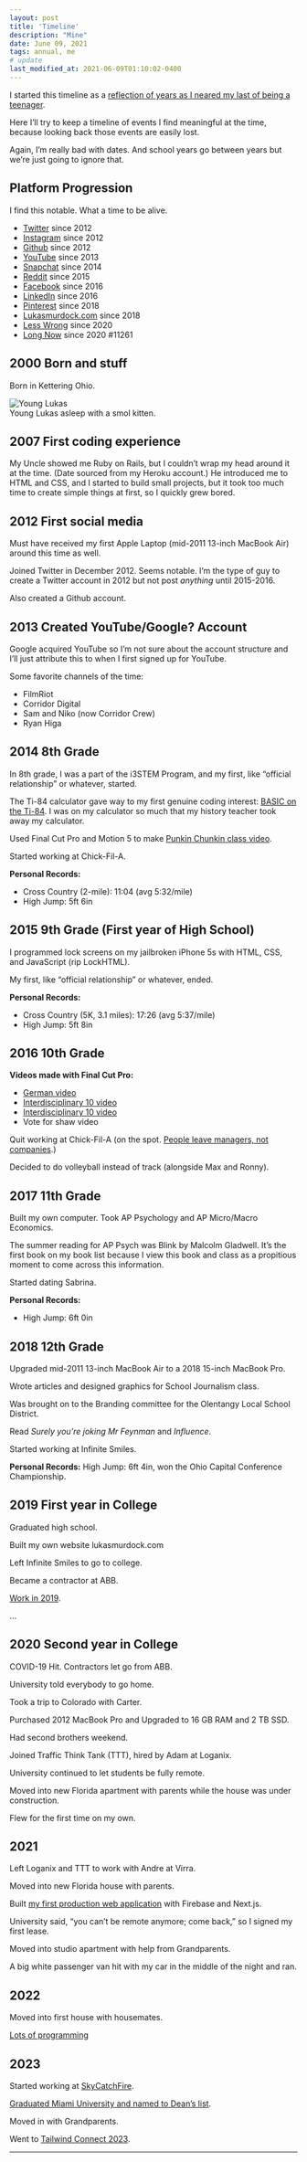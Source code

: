 ```yaml
---
layout: post
title: 'Timeline'
description: "Mine"
date: June 09, 2021
tags: annual, me
# update
last_modified_at: 2021-06-09T01:10:02-0400
---
```


I started this timeline as a [reflection of years as I neared my last of being a teenager](https://lukasmurdock.com/zero-through-nineteen/).

Here I’ll try to keep a timeline of events I find meaningful at the time, because looking back those events are easily lost.

Again, I’m really bad with dates. And school years go between years but we’re just going to ignore that.


## Platform Progression

I find this notable. What a time to be alive.

- [Twitter](https://twitter.com/MurdockLukas) since 2012
- [Instagram](https://www.instagram.com/lukasauras.rex/) since 2012
- [Github](https://twitter.com/MurdockLukas) since 2012
- [YouTube](https://www.youtube.com/channel/UCG8ZhvCtKlnPXkoJG2u52lw) since 2013
- [Snapchat](https://www.snapchat.com/add/rexisking7) since 2014
- [Reddit](https://www.reddit.com/user/LukasMurdock) since 2015
- [Facebook](https://www.facebook.com/lukas.rex.murdock/) since 2016
- [LinkedIn](https://www.linkedin.com/in/lukas-murdock/) since 2016
- [Pinterest](https://www.pinterest.com/murdocklukas/) since 2018
- [Lukasmurdock.com](https://lukasmurdock.com/) since 2018
- [Less Wrong](https://www.lesswrong.com/) since 2020
- [Long Now](https://longnow.org/) since 2020 #11261

## 2000 Born and stuff
Born in Kettering Ohio.

<figure style="margin: 0;">
    <img src="/images/posts/young_lukas.JPG" alt="Young Lukas">
    <figcaption>Young Lukas asleep with a smol kitten.</figcaption>
</figure>

## 2007 First coding experience
My Uncle showed me Ruby on Rails, but I couldn’t wrap my head around it at the time. (Date sourced from my Heroku account.) He introduced me to HTML and CSS, and I started to build small projects, but it took too much time to create simple things at first, so I quickly grew bored.

## 2012 First social media
Must have received my first Apple Laptop (mid-2011 13-inch MacBook Air) around this time as well.

Joined Twitter in December 2012. Seems notable. I’m the type of guy to create a Twitter account in 2012 but not post _anything_ until 2015-2016.

Also created a Github account.

## 2013 Created YouTube/Google? Account
Google acquired YouTube so I’m not sure about the account structure and I’ll just attribute this to when I first signed up for YouTube.

Some favorite channels of the time:
- FilmRiot
- Corridor Digital
- Sam and Niko (now Corridor Crew)
- Ryan Higa


## 2014 8th Grade
In 8th grade, I was a part of the i3STEM Program, and my first, like “official relationship” or whatever, started.

The Ti-84 calculator gave way to my first genuine coding interest: [BASIC on the Ti-84](http://tibasicdev.wikidot.com/commands). I was on my calculator so much that my history teacher took away my calculator.

Used Final Cut Pro and Motion 5 to make [Punkin Chunkin class video](https://youtu.be/dIzMk6twmmg).

Started working at Chick-Fil-A.

**Personal Records:**
- Cross Country (2-mile): 11:04 (avg 5:32/mile)
- High Jump: 5ft 6in

## 2015 9th Grade (First year of High School)

I programmed lock screens on my jailbroken iPhone 5s with HTML, CSS, and JavaScript (rip LockHTML).

My first, like “official relationship” or whatever, ended.

**Personal Records:**
- Cross Country (5K, 3.1 miles): 17:26 (avg 5:37/mile)
- High Jump: 5ft 8in

## 2016 10th Grade

**Videos made with Final Cut Pro:**
- [German video](https://youtu.be/0-DnpiqkT6I)
- [Interdisciplinary 10 video](https://youtu.be/0-DnpiqkT6I)
- [Interdisciplinary 10 video](https://youtu.be/rf25eUj_L7o)
- Vote for shaw video

Quit working at Chick-Fil-A (on the spot. [People leave managers, not companies](https://www.intercom.com/blog/people-leave-managers-not-companies/).)

Decided to do volleyball instead of track (alongside Max and Ronny).

## 2017 11th Grade
Built my own computer. Took AP Psychology and AP Micro/Macro Economics.

The summer reading for AP Psych was Blink by Malcolm Gladwell. It’s the first book on my book list because I view this book and class as a propitious moment to come across this information.

Started dating Sabrina.

**Personal Records:**
- High Jump: 6ft 0in


## 2018 12th Grade
Upgraded mid-2011 13-inch MacBook Air to a 2018 15-inch MacBook Pro.

Wrote articles and designed graphics for School Journalism class.

Was brought on to the Branding committee for the Olentangy Local School District.

Read _Surely you’re joking Mr Feynman_ and _Influence_.

Started working at Infinite Smiles.

**Personal Records:**
High Jump: 6ft 4in, won the Ohio Capital Conference Championship.

## 2019 First year in College

Graduated high school.

Built my own website lukasmurdock.com

Left Infinite Smiles to go to college.

Became a contractor at ABB.

[Work in 2019](https://lukasmurdock.com/work-in-2019/).

…

## 2020 Second year in College

COVID-19 Hit. Contractors let go from ABB.

University told everybody to go home.

Took a trip to Colorado with Carter.

Purchased 2012 MacBook Pro and Upgraded to 16 GB RAM and 2 TB SSD.

Had second brothers weekend.

Joined Traffic Think Tank (TTT), hired by Adam at Loganix.

University continued to let students be fully remote.

Moved into new Florida apartment with parents while the house was under construction.

Flew for the first time on my own.

## 2021

Left Loganix and TTT to work with Andre at Virra.

Moved into new Florida house with parents.

Built [my first production web application](https://lukasmurdock.com/first-nextjs-app/) with Firebase and Next.js.

University said, “you can’t be remote anymore; come back,” so I signed my first lease.

Moved into studio apartment with help from Grandparents.

A big white passenger van hit with my car in the middle of the night and ran.

## 2022

Moved into first house with housemates.

[Lots of programming](https://lukasmurdock.com/project-timeline/)

## 2023

Started working at [SkyCatchFire](https://www.skycatchfire.com/).

[Graduated Miami University and named to Dean’s list](https://meritpages.com/Lukas-Murdock/5371460).

Moved in with Grandparents.

Went to [Tailwind Connect 2023](/twconnect).

---

<script>
    const items = [
        {
            id: 'birth',
            date: '2000-12-09',
            name: 'birth'
        },
        {
            id: 'bachelorDegree',
            date: '2023-05-14',
            name: 'graduating college'
        }
    ]
    const currentDate = new Date();
    for (const item of items) {
        console.log({item})
        const d = getTimeDuration(currentDate, item.date)
        document.write(`<p>It has been ${d.decades} decades, ${d.years} years, ${d.months} months, and ${d.days} days since ${item.name}.</p>`)
    }

    document.write('<p>You can wish away forever but you’ll never find a thing like today.</p>')

    // bachelorDegree.innerText = getTimeDuration(currentDate, new Date('2023-01-04'))



function getTimeDuration(startDate, endDate) {
    console.log({startDate, endDate})
  const start = new Date(startDate);
  const end = new Date(endDate);

  // Calculate the time difference in milliseconds
  const timeDiff = Math.abs(end - start);

  // Convert the time difference to decades, years, months, and days
  const millisecondsPerDay = 1000 * 60 * 60 * 24;
  const millisecondsPerMonth = millisecondsPerDay * 30.436875; // Average number of days in a month

  const decades = Math.floor(timeDiff / (millisecondsPerDay * 365.25 * 10));
  const years = Math.floor((timeDiff % (millisecondsPerDay * 365.25 * 10)) / (millisecondsPerDay * 365.25));
  const months = Math.floor(((timeDiff % (millisecondsPerDay * 365.25 * 10)) % (millisecondsPerDay * 365.25)) / millisecondsPerMonth);
  const days = Math.floor((((timeDiff % (millisecondsPerDay * 365.25 * 10)) % (millisecondsPerDay * 365.25)) % millisecondsPerMonth) / millisecondsPerDay);

  return {
    decades,
    years,
    months,
    days
  };
}
</script>
